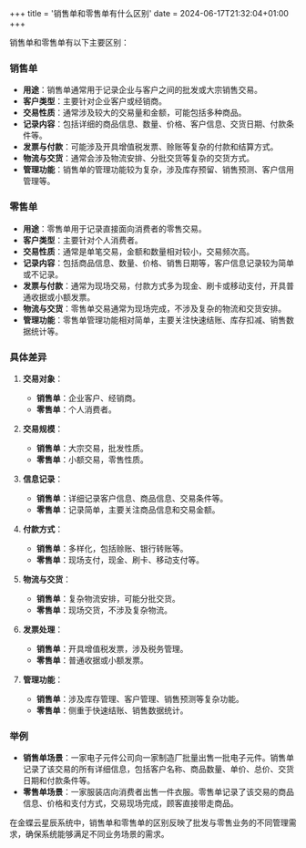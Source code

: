 +++
title = '销售单和零售单有什么区别'
date = 2024-06-17T21:32:04+01:00
+++


销售单和零售单有以下主要区别：

### 销售单
- **用途**：销售单通常用于记录企业与客户之间的批发或大宗销售交易。
- **客户类型**：主要针对企业客户或经销商。
- **交易性质**：通常涉及较大的交易量和金额，可能包括多种商品。
- **记录内容**：包括详细的商品信息、数量、价格、客户信息、交货日期、付款条件等。
- **发票与付款**：可能涉及开具增值税发票、赊账等复杂的付款和结算方式。
- **物流与交货**：通常会涉及物流安排、分批交货等复杂的交货方式。
- **管理功能**：销售单的管理功能较为复杂，涉及库存预留、销售预测、客户信用管理等。

### 零售单
- **用途**：零售单用于记录直接面向消费者的零售交易。
- **客户类型**：主要针对个人消费者。
- **交易性质**：通常是单笔交易，金额和数量相对较小，交易频次高。
- **记录内容**：包括商品信息、数量、价格、销售日期等，客户信息记录较为简单或不记录。
- **发票与付款**：通常为现场交易，付款方式多为现金、刷卡或移动支付，开具普通收据或小额发票。
- **物流与交货**：零售单交易通常为现场完成，不涉及复杂的物流和交货安排。
- **管理功能**：零售单管理功能相对简单，主要关注快速结账、库存扣减、销售数据统计等。

### 具体差异
1. **交易对象**：
    - **销售单**：企业客户、经销商。
    - **零售单**：个人消费者。

2. **交易规模**：
    - **销售单**：大宗交易，批发性质。
    - **零售单**：小额交易，零售性质。

3. **信息记录**：
    - **销售单**：详细记录客户信息、商品信息、交易条件等。
    - **零售单**：记录简单，主要关注商品信息和交易金额。

4. **付款方式**：
    - **销售单**：多样化，包括赊账、银行转账等。
    - **零售单**：现场支付，现金、刷卡、移动支付等。

5. **物流与交货**：
    - **销售单**：复杂物流安排，可能分批交货。
    - **零售单**：现场交货，不涉及复杂物流。

6. **发票处理**：
    - **销售单**：开具增值税发票，涉及税务管理。
    - **零售单**：普通收据或小额发票。

7. **管理功能**：
    - **销售单**：涉及库存管理、客户管理、销售预测等复杂功能。
    - **零售单**：侧重于快速结账、销售数据统计。

### 举例
- **销售单场景**：一家电子元件公司向一家制造厂批量出售一批电子元件。销售单记录了该交易的所有详细信息，包括客户名称、商品数量、单价、总价、交货日期和付款条件等。
- **零售单场景**：一家服装店向消费者出售一件衣服。零售单记录了该交易的商品信息、价格和支付方式，交易现场完成，顾客直接带走商品。

在金蝶云星辰系统中，销售单和零售单的区别反映了批发与零售业务的不同管理需求，确保系统能够满足不同业务场景的需求。